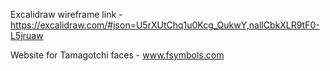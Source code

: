 Excalidraw wireframe link - 
https://excalidraw.com/#json=U5rXUtChq1u0Kcg_QukwY,nallCbkXLR9tF0-L5jruaw

Website for Tamagotchi faces -
www.fsymbols.com